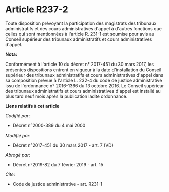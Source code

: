 # Article R237-2

Toute disposition prévoyant la participation des magistrats des tribunaux administratifs et des cours administratives d'appel
à d'autres fonctions que celles qui sont mentionnées à l'article R. 231-1 est soumise pour avis au Conseil supérieur des
tribunaux administratifs et cours administratives d'appel.

**Nota:**

Conformément à l'article 10 du décret n° 2017-451 du 30 mars 2017, les présentes dispositions entrent en vigueur à la date
d'installation du Conseil supérieur des tribunaux administratifs et cours administratives d'appel dans sa composition prévue
à l'article L. 232-4 du code de justice administrative issu de l'ordonnance n° 2016-1366 du 13 octobre 2016. Le Conseil
supérieur des tribunaux administratifs et cours administratives d'appel est installé au plus tard neuf mois après la
publication ladite ordonnance.

**Liens relatifs à cet article**

_Codifié par_:

  - Décret n°2000-389 du 4 mai 2000

_Modifié par_:

  - Décret n°2017-451 du 30 mars 2017 - art. 7 (VD)

_Abrogé par_:

  - Décret n°2019-82 du 7 février 2019 - art. 15

_Cite_:

  - Code de justice administrative - art. R231-1
